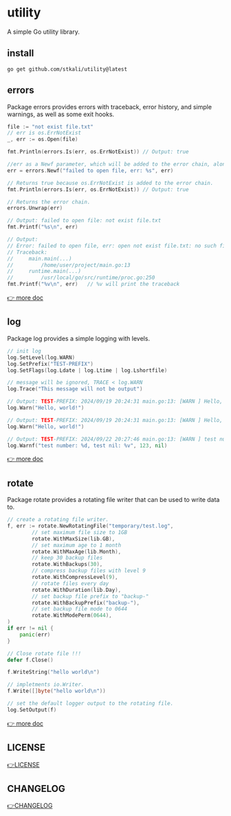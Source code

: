 # utility
A simple Go utility library.

## install

```shell
go get github.com/stkali/utility@latest
```

## errors
Package errors provides errors with traceback, error history, and simple warnings, as well as some exit hooks.

```go
file := "not exist file.txt"
// err is os.ErrNotExist
_, err := os.Open(file)

fmt.Println(errors.Is(err, os.ErrNotExist)) // Output: true

//err as a Newf parameter, which will be added to the error chain, along with the traceback.
err = errors.Newf("failed to open file, err: %s", err)

// Returns true because os.ErrNotExist is added to the error chain.
fmt.Println(errors.Is(err, os.ErrNotExist)) // Output: true

// Returns the error chain.
errors.Unwrap(err)

// Output: failed to open file: not exist file.txt
fmt.Printf("%s\n", err)

// Output:
// Error: failed to open file, err: open not exist file.txt: no such file or directory
// Traceback:
//     main.main(...)
//         /home/user/project/main.go:13
//     runtime.main(...)
//         /usr/local/go/src/runtime/proc.go:250
fmt.Printf("%v\n", err)   // %v will print the traceback
```

[👉 more doc](errors/README.md)

## log
Package log provides a simple logging with levels.

```go
// init log 
log.SetLevel(log.WARN)
log.SetPrefix("TEST-PREFIX")
log.SetFlags(log.Ldate | log.Ltime | log.Lshortfile)

// message will be ignored, TRACE < log.WARN
log.Trace("This message will not be output")

// Output: TEST-PREFIX: 2024/09/19 20:24:31 main.go:13: [WARN ] Hello, world!
log.Warn("Hello, world!")

// Output: TEST-PREFIX: 2024/09/19 20:24:31 main.go:13: [WARN ] Hello, world!
log.Warn("Hello, world!")

// Output: TEST-PREFIX: 2024/09/22 20:27:46 main.go:13: [WARN ] test number: 123, test nil: <nil>
log.Warnf("test number: %d, test nil: %v", 123, nil)
```

[👉 more doc](log/README.md)

## rotate
Package rotate provides a rotating file writer that can be used to write data to.

```go
// create a rotating file writer.
f, err := rotate.NewRotatingFile("temporary/test.log",
		// set maximum file size to 1GB
		rotate.WithMaxSize(lib.GB),
		// set maximum age to 1 month
		rotate.WithMaxAge(lib.Month),
		// keep 30 backup files
		rotate.WithBackups(30),
		// compress backup files with level 9
		rotate.WithCompressLevel(9),
		// rotate files every day
		rotate.WithDuration(lib.Day),
		// set backup file prefix to "backup-"
		rotate.WithBackupPrefix("backup-"),
		// set backup file mode to 0644
		rotate.WithModePerm(0644),
)
if err != nil {
    panic(err)
}

// Close rotate file !!!
defer f.Close()

f.WriteString("hello world\n")

// impletments io.Writer.
f.Write([]byte("hello world\n"))

// set the default logger output to the rotating file.
log.SetOutput(f) 
```

[👉 more doc](rotate/README.md)

## LICENSE

[👉LICENSE](LICENSE)

## CHANGELOG

[👉CHANGELOG](CHANGELOG.md)
